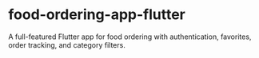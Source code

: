 # food-ordering-app-flutter
A full-featured Flutter app for food ordering with authentication, favorites, order tracking, and category filters.
